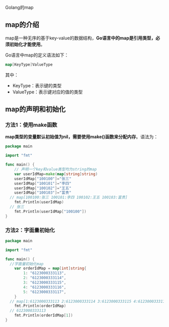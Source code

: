 Golang的map



##  map的介绍

map是一种无序的基于key-value的数据结构，**Go语言中的map是引用类型，必须初始化才能使用**。

Go语言中map的定义语法如下：

```go
map[KeyType]ValueType
```

其中：

- KeyType：表示键的类型
- ValueType：表示键对应的值的类型



## map的声明和初始化

### 方法1：使用make函数

**map类型的变量默认初始值为nil，需要使用make()函数来分配内存**。语法为：

```go
package main

import "fmt"

func main() {
	// 声明一个key和value类型均为string的map
	var userIdMap=make(map[string]string)
	userIdMap["100100"]="张三"
	userIdMap["100101"]="李四"
	userIdMap["100102"]="王五"
	userIdMap["100103"]="富贵"
  // map[100100:张三 100101:李四 100102:王五 100103:富贵]
	fmt.Println(userIdMap)
  // 张三
	fmt.Println(userIdMap["100100"])
}
```



### 方法2：字面量初始化

```go
package main

import "fmt"

func main() {
  //字面量初始化map
	var orderIdMap = map[int]string{
		1: "6123000333113",
		2: "6123000333114",
		3: "6123000333115",
		4: "6123000333116",
		5: "6123000333117",
	}
  // map[1:6123000333113 2:6123000333114 3:6123000333115 4:6123000333116 5:6123000333117]
	fmt.Println(orderIdMap)
  // 6123000333113
	fmt.Println(orderIdMap[1])
}
```

